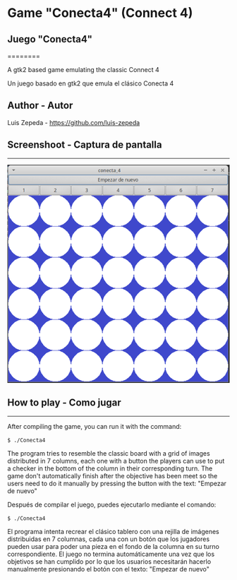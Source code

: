 # Game "Conecta4" (Connect 4)
## Juego "Conecta4"
========

A gtk2 based game emulating the classic Connect 4

Un juego basado en gtk2 que emula el clásico Conecta 4

## Author - Autor
Luis Zepeda - https://github.com/luis-zepeda

## Screenshoot - Captura de pantalla
--------

![ Conecta4 ](./imagen_muestra.png)

## How to play - Como jugar
--------

After compiling the game, you can run it with the command:

    $ ./Conecta4

The program tries to resemble the classic board with a grid of images
distributed in 7 columns, each one with a button the players can use to put a
checker in the bottom of the column in their corresponding turn.
The game don't automatically finish after the objective has been meet so the
users need to do it manually by pressing the button with the text: "Empezar de
nuevo"


Después de compilar el juego, puedes ejecutarlo mediante el comando:

    $ ./Conecta4

El programa intenta recrear el clásico tablero con una rejilla de imágenes
distribuidas en 7 columnas, cada una con un botón que los jugadores pueden usar
para poder una pieza en el fondo de la columna en su turno correspondiente.
El juego no termina automáticamente una vez que los objetivos se han cumplido
por lo que los usuarios necesitarán hacerlo manualmente presionando el botón con
el texto: "Empezar de nuevo"
